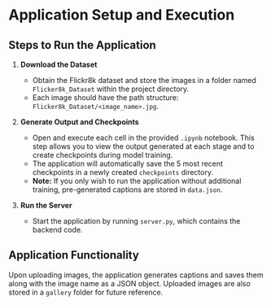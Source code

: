 # Application Setup and Execution

## Steps to Run the Application

1. **Download the Dataset**  
   - Obtain the Flickr8k dataset and store the images in a folder named `Flicker8k_Dataset` within the project directory.  
   - Each image should have the path structure: `Flicker8k_Dataset/<image_name>.jpg`.

2. **Generate Output and Checkpoints**  
   - Open and execute each cell in the provided `.ipynb` notebook. This step allows you to view the output generated at each stage and to create checkpoints during model training.  
   - The application will automatically save the 5 most recent checkpoints in a newly created `checkpoints` directory.  
   - **Note:** If you only wish to run the application without additional training, pre-generated captions are stored in `data.json`.

3. **Run the Server**  
   - Start the application by running `server.py`, which contains the backend code.

## Application Functionality

Upon uploading images, the application generates captions and saves them along with the image name as a JSON object. Uploaded images are also stored in a `gallery` folder for future reference.